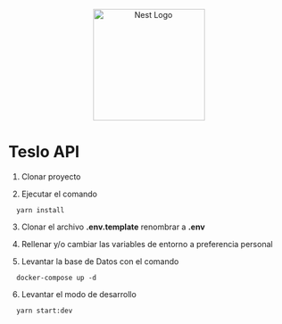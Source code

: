 <p align="center">
  <a href="http://nestjs.com/" target="blank"><img src="https://nestjs.com/img/logo-small.svg" width="200" alt="Nest Logo" /></a>
</p>

# Teslo API

1. Clonar proyecto

2. Ejecutar el comando

```
  yarn install
```

3. Clonar el archivo **.env.template** renombrar a **.env**

4. Rellenar y/o cambiar las variables de entorno a preferencia personal

5. Levantar la base de Datos con el comando

```
  docker-compose up -d
```

6. Levantar el modo de desarrollo

```
  yarn start:dev
```
